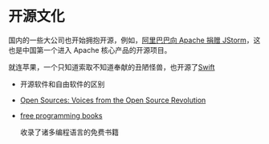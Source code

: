 # 开源文化


国内的一些大公司也开始拥抱开源，例如，[阿里巴巴向 Apache 捐赠 JStorm](http://www.csdn.net/article/2015-11-19/2826261#0-tsina-1-44714-397232819ff9a47a7b7e80a40613cfe1)，这也是中国第一个进入 Apache 核心产品的开源项目。

就连苹果，一个只知道索取不知道奉献的丑陋怪兽，也开源了[Swift](https://github.com/blog/2089-apple-open-sources-swift-on-github)

- 开源软件和自由软件的区别

- [Open Sources: Voices from the Open Source Revolution](http://www.oreilly.com/openbook/opensources/book/)

- [free programming books](https://github.com/vhf/free-programming-books)

    收录了诸多编程语言的免费书籍

